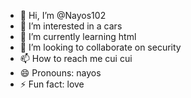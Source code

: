 - 👋 Hi, I’m @Nayos102
- 👀 I’m interested in a cars
- 🌱 I’m currently learning html
- 💞️ I’m looking to collaborate on security
- 📫 How to reach me cui cui
- 😄 Pronouns: nayos
- ⚡ Fun fact: love

<!---
Nayos102/Nayos102 is a ✨ special ✨ repository because its `README.md` (this file) appears on your GitHub profile.
You can click the Preview link to take a look at your changes.
--->
